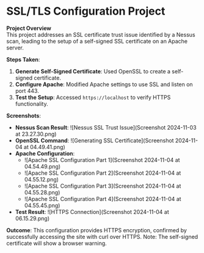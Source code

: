 # SSL/TLS Configuration Project

**Project Overview**  
This project addresses an SSL certificate trust issue identified by a Nessus scan, leading to the setup of a self-signed SSL certificate on an Apache server.

**Steps Taken**:
1. **Generate Self-Signed Certificate**: Used OpenSSL to create a self-signed certificate.
2. **Configure Apache**: Modified Apache settings to use SSL and listen on port 443.
3. **Test the Setup**: Accessed `https://localhost` to verify HTTPS functionality.

**Screenshots**:
- **Nessus Scan Result**: ![Nessus SSL Trust Issue](Screenshot 2024-11-03 at 23.27.30.png)
- **OpenSSL Command**: ![Generating SSL Certificate](Screenshot 2024-11-04 at 04.49.41.png)
- **Apache Configuration**:
  - ![Apache SSL Configuration Part 1](Screenshot 2024-11-04 at 04.54.49.png) <!-- Replace with actual file name -->
  - ![Apache SSL Configuration Part 2](Screenshot 2024-11-04 at 04.55.12.png) <!-- Replace with actual file name -->
  - ![Apache SSL Configuration Part 3](Screenshot 2024-11-04 at 04.55.28.png) <!-- Replace with actual file name -->
  - ![Apache SSL Configuration Part 4](Screenshot 2024-11-04 at 04.55.45.png) <!-- Replace with actual file name -->
- **Test Result**: ![HTTPS Connection](Screenshot 2024-11-04 at 06.15.29.png)

**Outcome**: This configuration provides HTTPS encryption, confirmed by successfully accessing the site with curl over HTTPS. Note: The self-signed certificate will show a browser warning.
